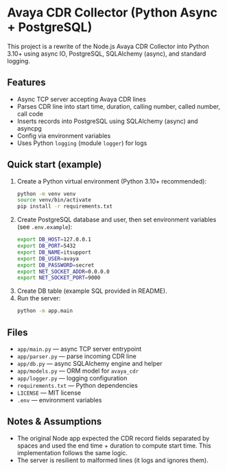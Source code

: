 # Avaya CDR Collector (Python Async + PostgreSQL)

This project is a rewrite of the Node.js Avaya CDR Collector into Python 3.10+
using async IO, PostgreSQL, SQLAlchemy (async), and standard logging.

## Features
- Async TCP server accepting Avaya CDR lines
- Parses CDR line into start time, duration, calling number, called number, call code
- Inserts records into PostgreSQL using SQLAlchemy (async) and asyncpg
- Config via environment variables
- Uses Python `logging` (module `logger`) for logs

## Quick start (example)
1. Create a Python virtual environment (Python 3.10+ recommended):
   ```bash
   python -m venv venv
   source venv/bin/activate
   pip install -r requirements.txt
   ```
2. Create PostgreSQL database and user, then set environment variables (see `.env.example`):
   ```bash
   export DB_HOST=127.0.0.1
   export DB_PORT=5432
   export DB_NAME=itsupport
   export DB_USER=avaya
   export DB_PASSWORD=secret
   export NET_SOCKET_ADDR=0.0.0.0
   export NET_SOCKET_PORT=9000
   ```
3. Create DB table (example SQL provided in README).
4. Run the server:
   ```bash
   python -m app.main
   ```

## Files
- `app/main.py` — async TCP server entrypoint
- `app/parser.py` — parse incoming CDR line
- `app/db.py` — async SQLAlchemy engine and helper
- `app/models.py` — ORM model for `avaya_cdr`
- `app/logger.py` — logging configuration
- `requirements.txt` — Python dependencies
- `LICENSE` — MIT license
- `.env` — environment variables

## Notes & Assumptions
- The original Node app expected the CDR record fields separated by spaces and used the end time + duration to compute start time. This implementation follows the same logic.
- The server is resilient to malformed lines (it logs and ignores them).
